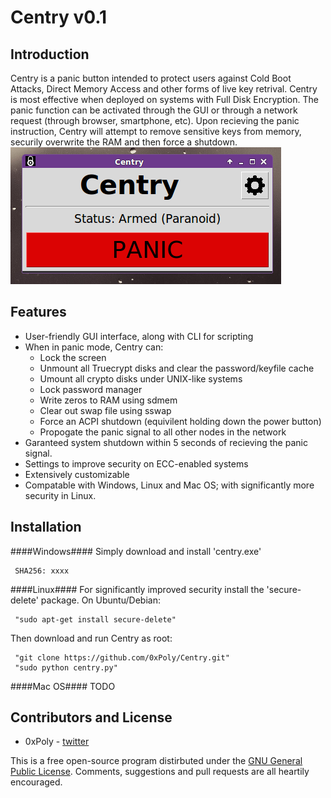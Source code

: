 Centry v0.1
======
## Introduction ##
Centry is a panic button intended to protect users against Cold Boot Attacks, Direct Memory Access and other forms of live key retrival. Centry is most effective when deployed on systems with Full Disk Encryption. The panic function can be activated through the GUI or through a network request (through browser, smartphone, etc). Upon recieving the panic instruction, Centry will attempt to remove sensitive keys from memory, securily overwrite the RAM and then force a shutdown.
![screenshot](/screenshot.png)
## Features ##
* User-friendly GUI interface, along with CLI for scripting
* When in panic mode, Centry can:
  * Lock the screen
  * Unmount all Truecrypt disks and clear the password/keyfile cache
  * Umount all crypto disks under UNIX-like systems
  * Lock password manager
  * Write zeros to RAM using sdmem
  * Clear out swap file using sswap
  * Force an ACPI shutdown (equivilent holding down the power button)
  * Propogate the panic signal to all other nodes in the network
* Garanteed system shutdown within 5 seconds of recieving the panic signal.
* Settings to improve security on ECC-enabled systems
* Extensively customizable
* Compatable with Windows, Linux and Mac OS; with significantly more security in Linux.

## Installation ##
####Windows####
Simply download and install 'centry.exe'

     SHA256: xxxx
####Linux####
For significantly improved security install the 'secure-delete' package. On Ubuntu/Debian:

     "sudo apt-get install secure-delete"

Then download and run Centry as root:

     "git clone https://github.com/0xPoly/Centry.git"
     "sudo python centry.py"
####Mac OS####
TODO

## Contributors and License ##
- 0xPoly - [twitter](https://twitter.com/0xPoly)

This is a free open-source program distirbuted under the [GNU General Public License](/LICENSE). Comments, suggestions and pull requests are all heartily encouraged.
